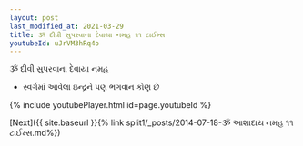```yaml
---
layout: post
last_modified_at: 2021-03-29
title: ૐ દીવી સુપરવાના દેવાયા નમહ ૧૧ ટાઈમ્સ
youtubeId: uJrVM3hRq4o
---
```

 
 
 ૐ દીવી સુપરવાના દેવાયા નમહ  
 
 -  સ્વર્ગમાં આવેલા ઇન્દ્રને પણ ભગવાન કોણ છે 
 
  
 
  
 
 
 
 
 
 


{% include youtubePlayer.html id=page.youtubeId %}
 
[Next]({{ site.baseurl }}{% link  split1/_posts/2014-07-18-ૐ આશાદાય નમહ ૧૧ ટાઈમ્સ.md%})
 
